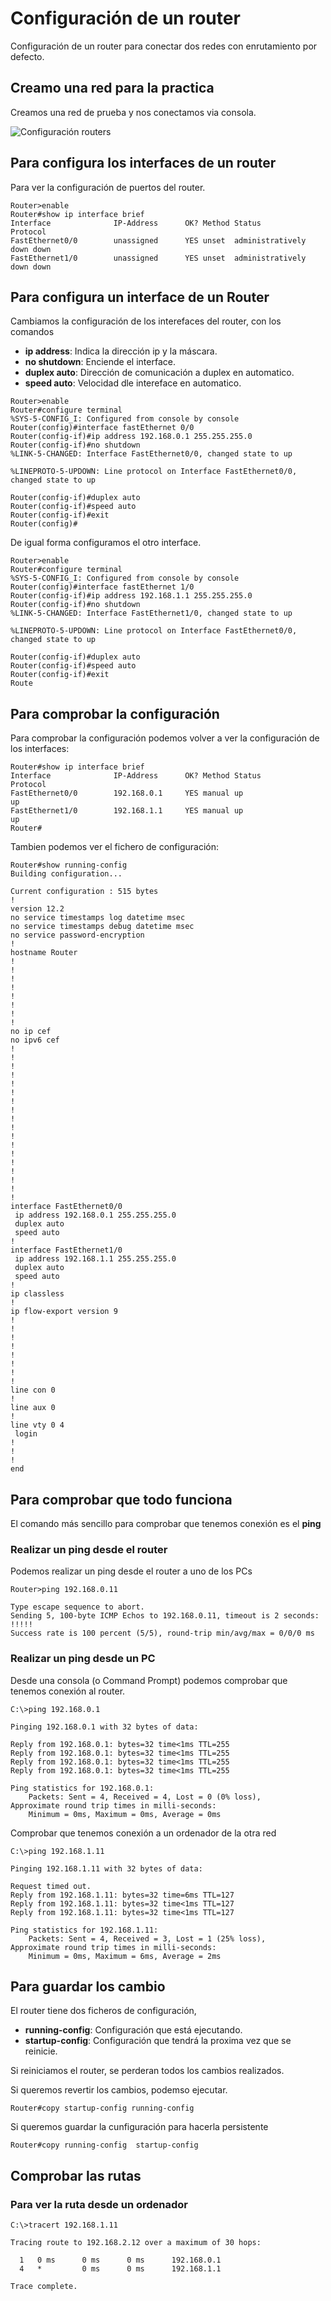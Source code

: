 # Configuración de un router

Configuración de un router para conectar dos redes con enrutamiento por defecto.

## Creamo una red para la practica

Creamos una red de prueba y nos conectamos via consola.

![Configuración routers](Imagenes/Router.png)

## Para configura los interfaces de un router

Para ver la configuración de puertos del router.

``` cisco ios
Router>enable
Router#show ip interface brief
Interface              IP-Address      OK? Method Status                Protocol 
FastEthernet0/0        unassigned      YES unset  administratively down down 
FastEthernet1/0        unassigned      YES unset  administratively down down
```

## Para configura un interface de un Router

Cambiamos la configuración de los interefaces del router, con los comandos

* **ip address**: Indica la dirección ip y la máscara.
* **no shutdown**: Enciende el interface.
* **duplex auto**: Dirección de comunicación a duplex en automatico.
* **speed auto**: Velocidad dle intereface en automatico.

``` cisco ios
Router>enable
Router#configure terminal 
%SYS-5-CONFIG_I: Configured from console by console
Router(config)#interface fastEthernet 0/0
Router(config-if)#ip address 192.168.0.1 255.255.255.0
Router(config-if)#no shutdown
%LINK-5-CHANGED: Interface FastEthernet0/0, changed state to up

%LINEPROTO-5-UPDOWN: Line protocol on Interface FastEthernet0/0, changed state to up

Router(config-if)#duplex auto
Router(config-if)#speed auto
Router(config-if)#exit
Router(config)#
```

De igual forma configuramos el otro interface.

``` cisco ios
Router>enable
Router#configure terminal 
%SYS-5-CONFIG_I: Configured from console by console
Router(config)#interface fastEthernet 1/0
Router(config-if)#ip address 192.168.1.1 255.255.255.0
Router(config-if)#no shutdown
%LINK-5-CHANGED: Interface FastEthernet1/0, changed state to up

%LINEPROTO-5-UPDOWN: Line protocol on Interface FastEthernet0/0, changed state to up

Router(config-if)#duplex auto
Router(config-if)#speed auto
Router(config-if)#exit
Route
```

## Para comprobar la configuración

Para comprobar la configuración podemos volver a ver la configuración de los interfaces:

``` cisco ios
Router#show ip interface brief
Interface              IP-Address      OK? Method Status                Protocol 
FastEthernet0/0        192.168.0.1     YES manual up                    up 
FastEthernet1/0        192.168.1.1     YES manual up                    up
Router#
```

Tambien podemos ver el fichero de configuración:

``` cisco ios
Router#show running-config 
Building configuration...

Current configuration : 515 bytes
!
version 12.2
no service timestamps log datetime msec
no service timestamps debug datetime msec
no service password-encryption
!
hostname Router
!
!
!
!
!
!
!
!
no ip cef
no ipv6 cef
!
!
!
!
!
!
!
!
!
!
!
!
!
!
!
!
!
!
interface FastEthernet0/0
 ip address 192.168.0.1 255.255.255.0
 duplex auto
 speed auto
!
interface FastEthernet1/0
 ip address 192.168.1.1 255.255.255.0
 duplex auto
 speed auto
!
ip classless
!
ip flow-export version 9
!
!
!
!
!
!
!
!
line con 0
!
line aux 0
!
line vty 0 4
 login
!
!
!
end
```

## Para comprobar que todo funciona

El comando más sencillo para comprobar que tenemos conexión es el **ping**

### Realizar un ping desde el router

Podemos realizar un ping desde el router a uno de los PCs

``` cisco ios
Router>ping 192.168.0.11

Type escape sequence to abort.
Sending 5, 100-byte ICMP Echos to 192.168.0.11, timeout is 2 seconds:
!!!!!
Success rate is 100 percent (5/5), round-trip min/avg/max = 0/0/0 ms
```

### Realizar un ping desde un PC

Desde una consola (o Command Prompt) podemos comprobar que tenemos conexión al router.

``` shell
C:\>ping 192.168.0.1

Pinging 192.168.0.1 with 32 bytes of data:

Reply from 192.168.0.1: bytes=32 time<1ms TTL=255
Reply from 192.168.0.1: bytes=32 time<1ms TTL=255
Reply from 192.168.0.1: bytes=32 time<1ms TTL=255
Reply from 192.168.0.1: bytes=32 time<1ms TTL=255

Ping statistics for 192.168.0.1:
    Packets: Sent = 4, Received = 4, Lost = 0 (0% loss),
Approximate round trip times in milli-seconds:
    Minimum = 0ms, Maximum = 0ms, Average = 0ms
```

Comprobar que tenemos conexión a un ordenador de la otra red

``` shell
C:\>ping 192.168.1.11

Pinging 192.168.1.11 with 32 bytes of data:

Request timed out.
Reply from 192.168.1.11: bytes=32 time=6ms TTL=127
Reply from 192.168.1.11: bytes=32 time<1ms TTL=127
Reply from 192.168.1.11: bytes=32 time<1ms TTL=127

Ping statistics for 192.168.1.11:
    Packets: Sent = 4, Received = 3, Lost = 1 (25% loss),
Approximate round trip times in milli-seconds:
    Minimum = 0ms, Maximum = 6ms, Average = 2ms
```

## Para guardar los cambio

El router tiene dos ficheros de configuración,

* **running-config**: Configuración que está ejecutando.
* **startup-config**: Configuración que tendrá la proxima vez que se reinicie.

Si reiniciamos el router, se perderan todos los cambios realizados.

Si queremos revertir los cambios, podemso ejecutar.

``` cisco ios
Router#copy startup-config running-config
```

Si queremos guardar la cunfiguración para hacerla persistente

``` cisco ios
Router#copy running-config  startup-config 
```

## Comprobar las rutas

### Para ver la ruta desde un ordenador

``` shell
C:\>tracert 192.168.1.11

Tracing route to 192.168.2.12 over a maximum of 30 hops: 

  1   0 ms      0 ms      0 ms      192.168.0.1
  4   *         0 ms      0 ms      192.168.1.1

Trace complete.
```
